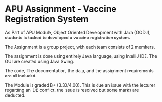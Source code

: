 # APU Assignment - Vaccine Registration System

As Part of APU Module, Object Oriented Development with Java (OODJ), students is tasked to developed a vaccine registration system.

The Assignment is a group project, with each team consists of 2 members.

The assignment is done using entirely Java language, using IntelliJ IDE. The GUI are created using Java Swing.

The code, The documentation, the data, and the assignment requirements are all included.

The Module is graded B+ (3.30/4.00). This is due an issue with the lecturer regarding an IDE conflict. the issue is resolved but some marks are deducted.

